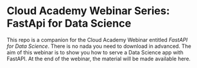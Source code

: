 # Cloud Academy Webinar Series: FastApi for Data Science
This repo is a companion for the Cloud Academy Webinar entitled *FastAPI for Data Science*.
There is no nada you need to download in advanced. The aim of this webinar is to show you how to serve a Data Science app with FastAPI.
At the end of the webinar, the material will be made available here.
